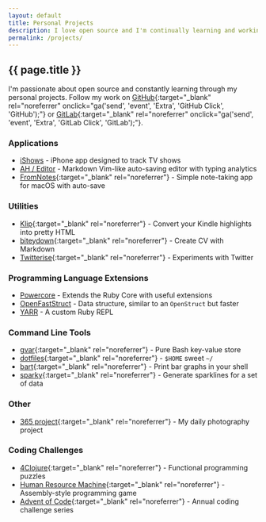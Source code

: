 ```yaml
---
layout: default
title: Personal Projects
description: I love open source and I'm continually learning and working on personal projects.
permalink: /projects/
---
```


## {{ page.title }}

I'm passionate about open source and constantly learning through my personal projects.
Follow my work on [GitHub][1]{:target="_blank" rel="noreferrer" onclick="ga('send', 'event', 'Extra', 'GitHub Click', 'GitHub');"}
or [GitLab][17]{:target="_blank" rel="noreferrer" onclick="ga('send', 'event', 'Extra', 'GitLab Click', 'GitLab');"}.

### Applications

- [iShows][2] - iPhone app designed to track TV shows
- [AH / Editor][19] - Markdown Vim-like auto-saving editor with typing analytics
- [FromNotes][16]{:target="_blank" rel="noreferrer"} - Simple note-taking app for macOS with auto-save

### Utilities

- [Klip][18]{:target="_blank" rel="noreferrer"} - Convert your Kindle highlights into pretty HTML
- [biteydown][9]{:target="_blank" rel="noreferrer"} - Create CV with Markdown
- [Twitterise][12]{:target="_blank" rel="noreferrer"} - Experiments with Twitter

### Programming Language Extensions

- [Powercore][3] - Extends the Ruby Core with useful extensions
- [OpenFastStruct][4] - Data structure, similar to an `OpenStruct` but faster
- [YARR][5] - A custom Ruby REPL

### Command Line Tools

- [gvar][10]{:target="_blank" rel="noreferrer"} - Pure Bash key-value store
- [dotfiles][11]{:target="_blank" rel="noreferrer"} - `$HOME` sweet `~/`
- [bart][7]{:target="_blank" rel="noreferrer"} - Print bar graphs in your shell
- [sparky][6]{:target="_blank" rel="noreferrer"} - Generate sparklines for a set of data

### Other

- [365 project][8]{:target="_blank" rel="noreferrer"} - My daily photography project

### Coding Challenges

- [4Clojure][13]{:target="_blank" rel="noreferrer"} - Functional programming puzzles
- [Human Resource Machine][14]{:target="_blank" rel="noreferrer"} - Assembly-style programming game
- [Advent of Code][15]{:target="_blank" rel="noreferrer"} - Annual coding challenge series



[1]: https://github.com/arturoherrero
[2]: /ishows/
[3]: /powercore/
[4]: /open-fast-struct/
[5]: /yarr-yet-another-ruby-repl/
[6]: https://github.com/arturoherrero/sparky
[7]: https://github.com/arturoherrero/bart
[8]: http://arturoherrero.github.io/theyearwemet/365/
[9]: https://github.com/arturoherrero/biteydown
[10]: https://github.com/arturoherrero/gvar
[11]: https://github.com/arturoherrero/dotfiles
[12]: https://github.com/arturoherrero/twitterise
[13]: https://github.com/arturoherrero/4clojure
[14]: https://github.com/arturoherrero/human-resource-machine
[15]: https://github.com/arturoherrero/advent-of-code
[16]: https://gitlab.com/arturoherrero/from-notes
[17]: https://gitlab.com/arturoherrero
[18]: https://gitlab.com/arturoherrero/klip
[19]: /editor/

